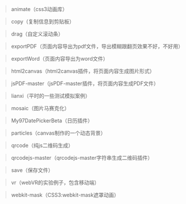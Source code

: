 > animate（css3动画库）

> copy（复制信息到剪贴板）

> drag（自定义滚动条）

> exportPDF（页面内容导出为pdf文件，导出模糊跟翻页效果不好，不好用）

> exportWord（页面内容导出为word文件）

> html2canvas（html2canvas插件，将页面内容生成图片形式）

> jsPDF-master（jsPDF-master插件，将页面内容生成PDF文件）

> lianxi（平时的一些测试模拟案例）

> mosaic（图片马赛克化）

> My97DatePickerBeta（日历插件）

> particles（canvas制作的一个动态背景）

> qrcode（纯js二维码生成）

> qrcodejs-master（qrcodejs-master字符串生成二维码插件）

> save（保存文件）

> vr（webVR的实验例子，包含移动端）

> webkit-mask（CSS3:webkit-mask遮罩动画）